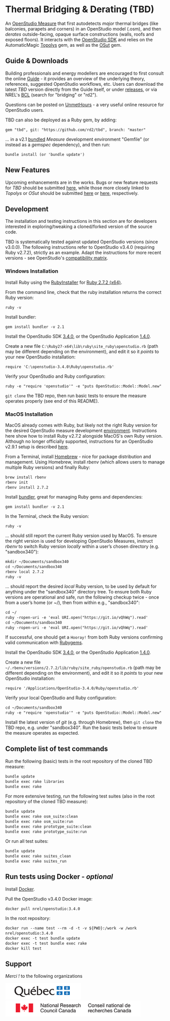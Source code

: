 # Thermal Bridging & Derating (TBD)  

An [OpenStudio Measure](https://nrel.github.io/OpenStudio-user-documentation/reference/measure_writing_guide/) that first autodetects _major_ thermal bridges (like balconies, parapets and corners) in an OpenStudio model (.osm), and then _derates_ outside-facing, opaque surface constructions (walls, roofs and exposed floors). It interacts with the [OpenStudio SDK](https://openstudio-sdk-documentation.s3.amazonaws.com/index.html) and relies on the AutomaticMagic [Topolys](https://github.com/automaticmagic/topolys) gem, as well as the [OSut](https://rubygems.org/gems/osut/versions/0.2.7) gem.

## Guide & Downloads

Building professionals and energy modellers are encouraged to first consult the online [Guide](https://rd2.github.io/tbd/) - it provides an overview of the underlying theory, references, suggested OpenStudio workflows, etc. Users can download the latest _TBD_ version directly from the Guide itself, or under [releases](https://github.com/rd2/tbd/releases), or via NREL's [BCL](https://bcl.nrel.gov) (search for "bridging" or "rd2").

Questions can be posted on [UnmetHours](https://unmethours.com) - a very useful online resource for OpenStudio users.

TBD can also be deployed as a Ruby gem, by adding:  

```
gem "tbd", git: "https://github.com/rd2/tbd", branch: "master"
```  

... in a v2.1 [bundled](https://bundler.io) _Measure_ development environment "Gemfile" (or instead as a _gemspec_ dependency), and then run:  

```
bundle install (or 'bundle update')
```

## New Features  

Upcoming enhancements are in the works. Bugs or new feature requests for _TBD_ should be submitted [here](https://github.com/rd2/tbd/issues), while those more closely linked to _Topolys_ or _OSut_ should be submitted [here](https://github.com/automaticmagic/topolys/issues) or [here](https://github.com/rd2/osut/issues), respectively.

## Development

The installation and testing instructions in this section are for developers interested in exploring/tweaking a cloned/forked version of the source code.

TBD is systematically tested against updated OpenStudio versions (since v3.0.0). The following instructions refer to OpenStudio v3.4.0 (requiring Ruby v2.7.2), strictly as an example. Adapt the instructions for more recent versions - see OpenStudio's [compatibility matrix](https://github.com/NREL/OpenStudio/wiki/OpenStudio-SDK-Version-Compatibility-Matrix).

### Windows Installation

Install Ruby using the [RubyInstaller](https://rubyinstaller.org/downloads/archives/) for [Ruby 2.7.2 (x64)](https://github.com/oneclick/rubyinstaller2/releases/tag/RubyInstaller-2.7.2-1/rubyinstaller-2.7.2-1-x64.exe).

From the command line, check that the ruby installation returns the correct Ruby version:
```
ruby -v
```

Install bundler:
```
gem install bundler -v 2.1
```

Install the OpenStudio SDK [3.4.0](https://github.com/NREL/OpenStudio/releases/tag/v3.4.0), or the OpenStudio Application [1.4.0](https://github.com/openstudiocoalition/OpenStudioApplication/releases/tag/v1.4.0).

Create a new file ```C:\Ruby27-x64\lib\ruby\site_ruby\openstudio.rb```  (path may be different depending on the environment), and edit it so it _points_ to your new OpenStudio installation:

```
require 'C:\openstudio-3.4.0\Ruby\openstudio.rb'
```

Verify your OpenStudio and Ruby configuration:
```
ruby -e "require 'openstudio'" -e "puts OpenStudio::Model::Model.new"
```

`git clone` the TBD repo, then run basic tests to ensure the measure operates properly (see end of this README).


### MacOS Installation

MacOS already comes with Ruby, but likely not the right Ruby version for the desired OpenStudio measure development [environment](https://github.com/NREL/OpenStudio/wiki/OpenStudio-SDK-Version-Compatibility-Matrix). Instructions here show how to install Ruby v2.7.2 alongside MacOS's own Ruby version. Although no longer officially supported, instructions for an OpenStudio v2.9.1 setup is described [here](https://github.com/rd2/tbd/blob/master/v291_MacOS.md).

From a Terminal, install [Homebrew](https://brew.sh/index) - nice for package distribution and management. Using Homebrew, install _rbenv_ (which allows users to manage multiple Ruby versions) and finally Ruby:

```
brew install rbenv
rbenv init
rbenv install 2.7.2
```
Install [bundler](https://bundler.io), great for managing Ruby gems and dependencies:

```
gem install bundler -v 2.1
```

In the Terminal, check the Ruby version:

```
ruby -v
```

... should still report the current Ruby version used by MacOS. To ensure the right version is used for developing OpenStudio Measures, instruct _rbenv_ to switch Ruby version _locally_ within a user’s chosen directory (e.g. "sandbox340"):

```
mkdir ~/Documents/sandbox340
cd ~/Documents/sandbox340
rbenv local 2.7.2
ruby -v
```
… should report the desired _local_ Ruby version, to be used by default for anything under the "sandbox340" directory tree. To ensure both Ruby versions are operational and safe, run the following checkup twice - once from a user’s home (or ~/), then from within e.g., "sandbox340":

```
cd ~/
ruby -ropen-uri -e 'eval URI.open("https://git.io/vQhWq").read'
cd ~/Documents/sandbox340
ruby -ropen-uri -e 'eval URI.open("https://git.io/vQhWq").read'
```

If successful, one should get a ```Hooray!``` from both Ruby versions confirming valid communication with [Rubygems](https://rubygems.org/).

Install the OpenStudio SDK [3.4.0](https://github.com/NREL/OpenStudio/releases/tag/v3.4.0), or the OpenStudio Application [1.4.0](https://github.com/openstudiocoalition/OpenStudioApplication/releases/tag/v1.4.0).

Create a new file ```~/.rbenv/versions/2.7.2/lib/ruby/site_ruby/openstudio.rb```  (path may be different depending on the environment), and edit it so it _points_ to your new OpenStudio installation:

```
require '/Applications/OpenStudio-3.4.0/Ruby/openstudio.rb'
```

Verify your local OpenStudio and Ruby configuration:

```
cd ~/Documents/sandbox340
ruby -e "require 'openstudio'" -e "puts OpenStudio::Model::Model.new"
```

Install the latest version of _git_ (e.g. through Homebrew), then ```git clone``` the TBD repo, e.g. under "sandbox340". Run the basic tests below to ensure the measure operates as expected.


## Complete list of test commands

Run the following (basic) tests in the root repository of the cloned TBD measure:
```
bundle update
bundle exec rake libraries
bundle exec rake
```

For more extensive testing, run the following test suites (also in the root repository of the cloned TBD measure):
```
bundle update
bundle exec rake osm_suite:clean
bundle exec rake osm_suite:run
bundle exec rake prototype_suite:clean
bundle exec rake prototype_suite:run
```

Or run all test suites:

```
bundle update
bundle exec rake suites_clean
bundle exec rake suites_run
```

## Run tests using Docker - _optional_

Install [Docker](https://docs.docker.com/desktop/#download-and-install).

Pull the OpenStudio v3.4.0 Docker image:
```
docker pull nrel/openstudio:3.4.0
```

In the root repository:
```
docker run --name test --rm -d -t -v ${PWD}:/work -w /work nrel/openstudio:3.4.0
docker exec -t test bundle update
docker exec -t test bundle exec rake
docker kill test
```

## Support

_Merci !_ to the following organizations

[![](https://github.com/rd2/tbd/blob/master/sponsors/quebec.png)](https://transitionenergetique.gouv.qc.ca)
[![](https://github.com/rd2/tbd/blob/master/sponsors/canada.png)](https://nrc.canada.ca/en/research-development/research-collaboration/research-centres/construction-research-centre)

